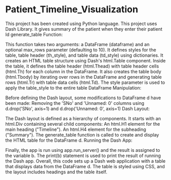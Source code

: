 # Patient_Timeline_Visualization
This project has been created using Python language. This project uses Dash Library. It gives summary of the patient when they enter their patient Id
generate_table Function:

This function takes two arguments: a DataFrame (dataframe) and an optional max_rows parameter (defaulting to 10).
It defines styles for the table, table header (th_style), and table data (td_style) using dictionaries.
It creates an HTML table structure using Dash's html.Table component.
Inside the table, it defines the table header (html.Thead) with table header cells (html.Th) for each column in the DataFrame.
It also creates the table body (html.Tbody) by iterating over rows in the DataFrame and generating table rows (html.Tr) with table data cells (html.Td).
The style parameter is used to apply the table_style to the entire table
DataFrame Manipulation:

Before defining the Dash layout,  some modifications to  DataFrame d have been made:
Removing the 'SNo' and 'Unnamed: 0' columns using d.drop('SNo', axis=1) and d.drop('Unnamed: 0', axis=1)
Dash Layout:

The Dash layout is defined as a hierarchy of components.
It starts with an html.Div containing several child components:
An html.H1 element for the main heading ("Timeline").
An html.H4 element for the subheading ("Summary").
The generate_table function is called to create and display the HTML table for the DataFrame d.
Running the Dash App:

Finally, the app is run using app.run_server() and the result is assigned to the variable b.
The print(b) statement is used to print the result of running the Dash app.
Overall, this code sets up a Dash web application with a table that displays data from the DataFrame d. The table is styled using CSS, and the layout includes headings and the table itself.
